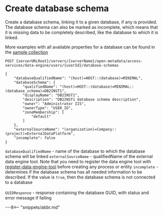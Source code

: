 <!-- SPDX-License-Identifier: CC-BY-4.0 -->
<!-- Copyright Contributors to the ODPi Egeria project. -->

# Create database schema

Create a database schema, linking it to a given database, if any is provided. The database schema can also be marked as incomplete,
which means that it is missing data to be completely described, like the database to which it is linked.

More examples with all available properties for a database can be found in the
[sample collection](samples/collections/DataEngine-asset_endpoints.postman_collection.json)

```
POST {serverURLRoot}/servers/{serverName}/open-metadata/access-services/data-engine/users/{userId}/database-schemas

{
    "databaseQualifiedName": "(host)=HOST::(database)=MINIMAL",
    "databaseSchema": {
        "qualifiedName": "(host)=HOST::(database)=MINIMAL::(database_schema)=DB2INST1",
        "displayName": "DB2INST1",
        "description": "DB2INST1 database schema description",
        "owner": "Administrator IIS",
        "ownerType": "USER_ID",
        "zoneMembership": [
            "default"
        ]
    },
    "externalSourceName": "(organization)=Company::(project)=ExternalDataPlatform",
    "incomplete": false
}
```

`databaseQualifiedName` - name of the database to which the database schema will be linked
`externalSourceName` - qualifiedName of the external data engine tool.
 Note that you need to register the data engine tool with [register-data-engine-tool](register-data-engine-tool.md) 
 before creating any process or entity
`incomplete` - determines if the database schema has all needed information to be described. If the value is `true`,
then the database schema is not connected to a database
<br><br>
`GUIDResponse` - response containing the database GUID, with status and error message if failing 


---8<-- "snippets/abbr.md"





